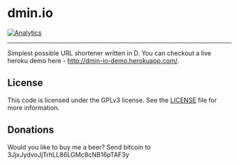 # dmin.io
[![Analytics](https://ga-beacon.appspot.com/UA-54450544-1/dmin.io/README)](https://github.com/igrigorik/ga-beacon)
- - -

Simplest possible URL shortener written in D. You can checkout a live heroku
demo here - http://dmin-io-demo.herokuapp.com/.

## License

This code is licensed under the GPLv3 license. See the [LICENSE](/LICENSE) file
for more information.

## Donations
Would you like to buy me a beer? Send bitcoin to 3JjxJydvoJjTrhLL86LGMc8cNB16pTAF3y
